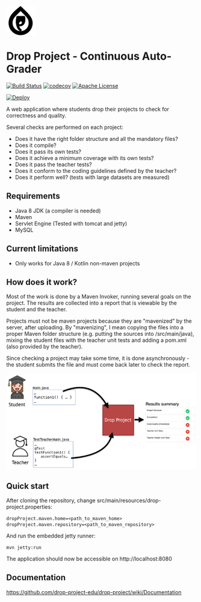 <img width="77px" height="77px" align="center" src="docs/dp_logo.png"/>

# Drop Project - Continuous Auto-Grader

[![Build Status](https://travis-ci.org/drop-project-edu/drop-project.svg?branch=master)](https://travis-ci.org/drop-project-edu/drop-project)
[![codecov](https://codecov.io/gh/drop-project-edu/drop-project/branch/master/graph/badge.svg)](https://codecov.io/gh/drop-project-edu/drop-project)
[![Apache License](https://img.shields.io/badge/license-Apache%20License%202.0-blue.svg)](http://www.apache.org/licenses/LICENSE-2.0)

[![Deploy](https://www.herokucdn.com/deploy/button.svg)](https://heroku.com/deploy?template=https://github.com/drop-project-edu/drop-project)


A web application where students drop their projects to check for correctness and quality.

Several checks are performed on each project:
* Does it have the right folder structure and all the mandatory files?
* Does it compile?
* Does it pass its own tests?
* Does it achieve a minimum coverage with its own tests?
* Does it pass the teacher tests?
* Does it conform to the coding guidelines defined by the teacher?
* Does it perform well? (tests with large datasets are measured)

## Requirements

* Java 8 JDK (a compiler is needed)
* Maven
* Servlet Engine (Tested with tomcat and jetty)
* MySQL

## Current limitations

* Only works for Java 8 / Kotlin non-maven projects

## How does it work?

Most of the work is done by a Maven Invoker, running several goals on the project. 
The results are collected into a report that is viewable by the student and the teacher.

Projects must not be maven projects because they are "mavenized" by the server, after uploading. 
By "mavenizing", I mean copying the files into a proper Maven folder structure (e.g. putting the sources 
into /src/main/java), mixing the student files with the teacher unit tests and adding a pom.xml 
(also provided by the teacher). 

Since checking a project may take some time, it is done asynchronously - the student submits the file and must come 
back later to check the report.

![How DP works](docs/how_dp_works.png)

## Quick start

After cloning the repository, change src/main/resources/drop-project.properties:

    dropProject.maven.home=<path_to_maven_home>
    dropProject.maven.repository=<path_to_maven_repository>
    
And run the embedded jetty runner:

    mvn jetty:run
    
The application should now be accessible on http://localhost:8080

## Documentation

https://github.com/drop-project-edu/drop-project/wiki/Documentation